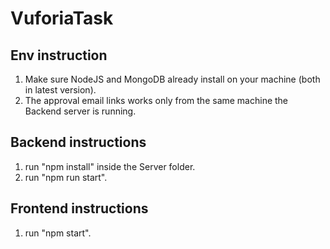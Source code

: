 # VuforiaTask

## Env instruction

1. Make sure NodeJS and MongoDB already install on your machine (both in latest version).
2. The approval email links works only from the same machine the Backend server is running.


## Backend instructions

1. run "npm install" inside the Server folder.
2. run "npm run start".


## Frontend instructions

1. run "npm start".
